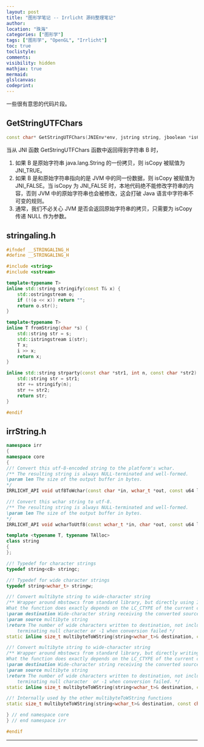 ```yaml
---
layout: post
title: "图形学笔记 -- Irrlicht 源码整理笔记"
author:
location: "珠海"
categories: ["图形学"]
tags: ["图形学", "OpenGL", "Irrlicht"]
toc: true
toclistyle:
comments:
visibility: hidden
mathjax: true
mermaid:
glslcanvas:
codeprint:
---
```


一些很有意思的代码片段。


## GetStringUTFChars

```cpp
const char* GetStringUTFChars(JNIEnv*env, jstring string, jboolean *isCopy);
```

当从 JNI 函数 GetStringUTFChars 函数中返回得到字符串 B 时，
1. 如果 B 是原始字符串 java.lang.String 的一份拷贝，则 isCopy 被赋值为 JNI_TRUE。
2. 如果 B 是和原始字符串指向的是 JVM 中的同一份数据，则 isCopy 被赋值为 JNI_FALSE。当 isCopy 为 JNI_FALSE 时，本地代码绝不能修改字符串的内容，否则 JVM 中的原始字符串也会被修改，这会打破 Java 语言中字符串不可变的规则。
3. 通常，我们不必关心 JVM 是否会返回原始字符串的拷贝，只需要为 isCopy 传递 NULL 作为参数。


## stringaling.h

```cpp
#ifndef __STRINGALING_H
#define __STRINGALING_H

#include <string>
#include <sstream>

template<typename T>
inline std::string stringify(const T& x) {
    std::ostringstream o;
    if (!(o << x)) return "";
    return o.str();
}

template<typename T>
inline T fromString(char *s) {
    std::string str = s;
    std::istringstream i(str);
    T x;
    i >> x;
    return x;
}

inline std::string strparty(const char *str1, int n, const char *str2) {
    std::string str = str1;
    str += stringify(n);
    str += str2;
    return str;
}

#endif
```


## irrString.h

```cpp
namespace irr
{
namespace core
{
//! Convert this utf-8-encoded string to the platform's wchar.
/** The resulting string is always NULL-terminated and well-formed.
\param len The size of the output buffer in bytes.
*/
IRRLICHT_API void utf8ToWchar(const char *in, wchar_t *out, const u64 len);

//! Convert this wchar string to utf-8.
/** The resulting string is always NULL-terminated and well-formed.
\param len The size of the output buffer in bytes.
*/
IRRLICHT_API void wcharToUtf8(const wchar_t *in, char *out, const u64 len);

template <typename T, typename TAlloc>
class string
{
};

//! Typedef for character strings
typedef string<c8> stringc;

//! Typedef for wide character strings
typedef string<wchar_t> stringw;

//! Convert multibyte string to wide-character string
/** Wrapper around mbstowcs from standard library, but directly using Irrlicht string class.
What the function does exactly depends on the LC_CTYPE of the current c locale.
\param destination Wide-character string receiving the converted source
\param source multibyte string
\return The number of wide characters written to destination, not including the eventual
    terminating null character or -1 when conversion failed */
static inline size_t multibyteToWString(string<wchar_t>& destination, const core::string<c8>& source);

//! Convert multibyte string to wide-character string
/** Wrapper around mbstowcs from standard library, but directly writing to Irrlicht string class.
What the function does exactly depends on the LC_CTYPE of the current c locale.
\param destination Wide-character string receiving the converted source
\param source multibyte string
\return The number of wide characters written to destination, not including the eventual
    terminating null character  or -1 when conversion failed. */
static inline size_t multibyteToWString(string<wchar_t>& destination, const char* source);

//! Internally used by the other multibyteToWString functions
static size_t multibyteToWString(string<wchar_t>& destination, const char* source, u32 sourceSize);

} // end namespace core
} // end namespace irr

#endif
```

<hr class='reviewline'/>
<p class='reviewtip'><script type='text/javascript' src='{% include relrefx.html url="/assets/reviewjs/blogs/2021-01-31-shader-OpenGL-ex-irrlicht-code.md.js" %}'></script></p>
